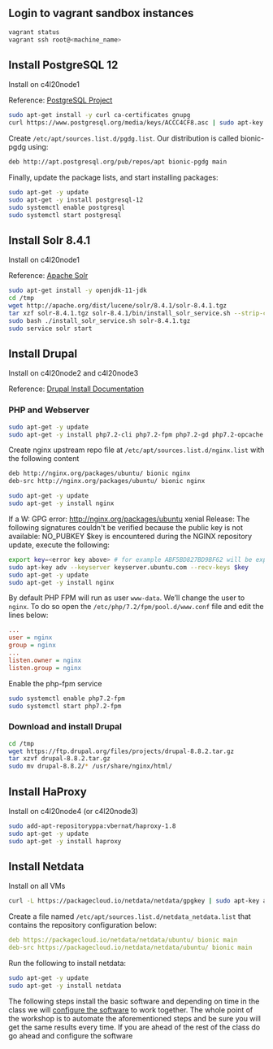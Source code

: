 ## Login to vagrant sandbox instances

```bash
vagrant status
vagrant ssh root@<machine_name>
```


## Install PostgreSQL 12 

Install on c4l20node1

Reference: [PostgreSQL Project](https://wiki.postgresql.org/wiki/Apt)

```bash
sudo apt-get install -y curl ca-certificates gnupg
curl https://www.postgresql.org/media/keys/ACCC4CF8.asc | sudo apt-key add -
```

Create `/etc/apt/sources.list.d/pgdg.list`. Our distribution is called bionic-pgdg using:

```bash
deb http://apt.postgresql.org/pub/repos/apt bionic-pgdg main
```

Finally, update the package lists, and start installing packages:


```bash
sudo apt-get -y update
sudo apt-get -y install postgresql-12
sudo systemctl enable postgresql
sudo systemctl start postgresql
```

## Install Solr 8.4.1

Install on c4l20node1

Reference: [Apache Solr](https://lucene.apache.org/solr/guide/8_4/installing-solr.html)

```bash
sudo apt-get install -y openjdk-11-jdk
cd /tmp
wget http://apache.org/dist/lucene/solr/8.4.1/solr-8.4.1.tgz
tar xzf solr-8.4.1.tgz solr-8.4.1/bin/install_solr_service.sh --strip-components=2
sudo bash ./install_solr_service.sh solr-8.4.1.tgz
sudo service solr start
```

## Install Drupal

Install on c4l20node2 and c4l20node3

Reference: [Drupal Install Documentation](https://www.drupal.org/docs/8/install)

### PHP and Webserver

```bash
sudo apt-get -y update
sudo apt-get -y install php7.2-cli php7.2-fpm php7.2-gd php7.2-opcache php7.2-pgsql php7.2-json php7.2-xml php7.2-curl php7.2-zip php7.2-mbstring unzip git zip
```

Create nginx upstream repo file at `/etc/apt/sources.list.d/nginx.list` with the following content

```bash
deb http://nginx.org/packages/ubuntu/ bionic nginx
deb-src http://nginx.org/packages/ubuntu/ bionic nginx
```

```bash
sudo apt-get -y update
sudo apt-get -y install nginx
```

If a W: GPG error: http://nginx.org/packages/ubuntu xenial Release: The following signatures couldn't be verified because the public key is not available: NO_PUBKEY $key is encountered during the NGINX repository update, execute the following:

```bash
export key=<error key above> # for example ABF5BD827BD9BF62 will be export key=ABF5BD827BD9BF62
sudo apt-key adv --keyserver keyserver.ubuntu.com --recv-keys $key
sudo apt-get -y update
sudo apt-get -y install nginx
```

By default PHP FPM will run as user `www-data`. We’ll change the user to `nginx`. To do so open the `/etc/php/7.2/fpm/pool.d/www.conf` file and edit the lines below:

```ini
...
user = nginx
group = nginx
...
listen.owner = nginx
listen.group = nginx
```

Enable the php-fpm service

```bash
sudo systemctl enable php7.2-fpm
sudo systemctl start php7.2-fpm
```

### Download and install Drupal

```bash
cd /tmp
wget https://ftp.drupal.org/files/projects/drupal-8.8.2.tar.gz
tar xzvf drupal-8.8.2.tar.gz
sudo mv drupal-8.8.2/* /usr/share/nginx/html/
```

## Install HaProxy

Install on c4l20node4 (or c4l20node3)

```bash
sudo add-apt-repositoryppa:vbernat/haproxy-1.8
sudo apt-get -y update
sudo apt-get -y install haproxy
```

## Install Netdata

Install on all VMs

```bash
curl -L https://packagecloud.io/netdata/netdata/gpgkey | sudo apt-key add -
```

Create a file named `/etc/apt/sources.list.d/netdata_netdata.list` that contains the repository configuration below:

```yaml
deb https://packagecloud.io/netdata/netdata/ubuntu/ bionic main
deb-src https://packagecloud.io/netdata/netdata/ubuntu/ bionic main
```

Run the following to install netdata:

```bash
sudo apt-get -y update 
sudo apt-get -y install netdata
```

The following steps install the basic software and depending on time in the class we will [configure the software](manual_ubuntu_configure.md) to work together. The whole point of the workshop is to automate the aforementioned steps and be sure you will get the same results every time. If you are ahead of the rest of the class do go ahead and configure the software
